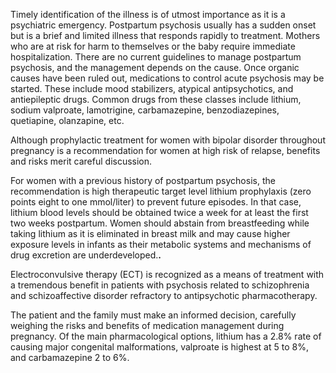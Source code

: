 Timely identification of the illness is of utmost importance as it is a psychiatric emergency. Postpartum psychosis usually has a sudden onset but is a brief and limited illness that responds rapidly to treatment. Mothers who are at risk for harm to themselves or the baby require immediate hospitalization. There are no current guidelines to manage postpartum psychosis, and the management depends on the cause. Once organic causes have been ruled out, medications to control acute psychosis may be started. These include mood stabilizers, atypical antipsychotics, and antiepileptic drugs. Common drugs from these classes include lithium, sodium valproate, lamotrigine, carbamazepine, benzodiazepines, quetiapine, olanzapine, etc.

Although prophylactic treatment for women with bipolar disorder throughout pregnancy is a recommendation for women at high risk of relapse, benefits and risks merit careful discussion.

For women with a previous history of postpartum psychosis, the recommendation is high therapeutic target level lithium prophylaxis (zero points eight to one mmol/liter) to prevent future episodes. In that case, lithium blood levels should be obtained twice a week for at least the first two weeks postpartum. Women should abstain from breastfeeding while taking lithium as it is eliminated in breast milk and may cause higher exposure levels in infants as their metabolic systems and mechanisms of drug excretion are underdeveloped.**.**

Electroconvulsive therapy (ECT) is recognized as a means of treatment with a tremendous benefit in patients with psychosis related to schizophrenia and schizoaffective disorder refractory to antipsychotic pharmacotherapy.

The patient and the family must make an informed decision, carefully weighing the risks and benefits of medication management during pregnancy. Of the main pharmacological options, lithium has a 2.8% rate of causing major congenital malformations, valproate is highest at 5 to 8%, and carbamazepine 2 to 6%.